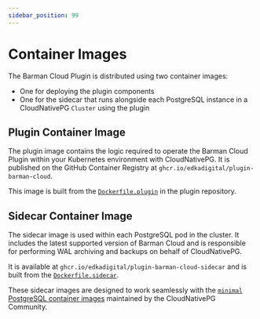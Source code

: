 ```yaml
---
sidebar_position: 99
---
```


# Container Images

<!-- SPDX-License-Identifier: CC-BY-4.0 -->

The Barman Cloud Plugin is distributed using two container images:

- One for deploying the plugin components
- One for the sidecar that runs alongside each PostgreSQL instance in a
  CloudNativePG `Cluster` using the plugin

## Plugin Container Image

The plugin image contains the logic required to operate the Barman Cloud Plugin
within your Kubernetes environment with CloudNativePG. It is published on the
GitHub Container Registry at `ghcr.io/edkadigital/plugin-barman-cloud`.

This image is built from the
[`Dockerfile.plugin`](https://github.com/edkadigital/plugin-barman-cloud/blob/main/containers/Dockerfile.plugin)
in the plugin repository.

## Sidecar Container Image

The sidecar image is used within each PostgreSQL pod in the cluster. It
includes the latest supported version of Barman Cloud and is responsible for
performing WAL archiving and backups on behalf of CloudNativePG.

It is available at `ghcr.io/edkadigital/plugin-barman-cloud-sidecar` and is
built from the
[`Dockerfile.sidecar`](https://github.com/edkadigital/plugin-barman-cloud/blob/main/containers/Dockerfile.sidecar).

These sidecar images are designed to work seamlessly with the
[`minimal` PostgreSQL container images](https://github.com/cloudnative-pg/postgres-containers?tab=readme-ov-file#minimal-images)
maintained by the CloudNativePG Community.
